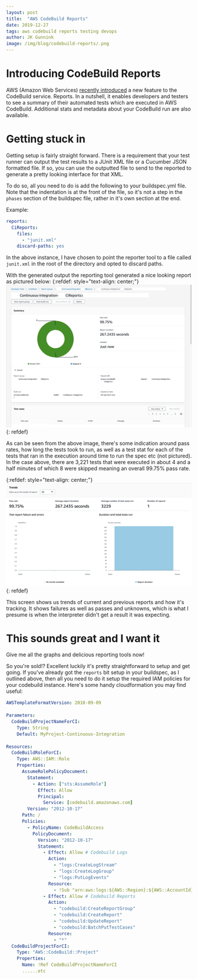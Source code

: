 ```yaml
---
layout: post
title:  "AWS CodeBuild Reports"
date: 2019-12-27
tags: aws codebuild reports testing devops
author: JK Gunnink
image: /img/blog/codebuild-reports/.png
---
```


# Introducing CodeBuild Reports

AWS (Amazon Web Services) [recently
introduced](https://aws.amazon.com/blogs/devops/test-reports-with-aws-codebuild/) a new feature to
the CodeBuild service. Reports. In a nutshell, it enables developers and testers to see a summary of
their automated tests which are executed in AWS CodeBuild. Additional stats and metadata about your
CodeBuild run are also available.

# Getting stuck in

Getting setup is fairly straight forward. There is a requirement that your test runner can output
the test results to a JUnit XML file or a Cucumber JSON formatted file. If so, you can use the
outputted file to send to the reported to generate a pretty looking interface for that XML.

To do so, all you need to do is add the following to your buildspec.yml file. Note that the
indentation is at the front of the file, so it's not a step in the `phases` section of the buildspec
file, rather in it's own section at the end.

Example:
```yaml
reports:
  CiReports:
    files:
      - "junit.xml"
    discard-paths: yes
```
In the above instance, I have chosen to point the reporter tool to a file called `junit.xml` in the
root of the directory and opted to discard paths.

With the generated output the reporting tool generated a nice looking report as pictured below:
{:refdef: style="text-align: center;"}
<img src="/img/blog/codebuild-reports/report-overview.png">
{: refdef}

As can be seen from the above image, there's some indication around pass rates, how long the tests
took to run, as well as a test stat for each of the tests that ran in the execution around time to
run the spec etc (not pictured). In the case above, there are 3,221 tests that were executed in
about 4 and a half minutes of which 8 were skipped meaning an overall 99.75% pass rate.

{:refdef: style="text-align: center;"}
<img src="/img/blog/codebuild-reports/report-trends.png">
{: refdef}

This screen shows us trends of current and previous reports and how it's tracking. It shows failures
as well as passes and unknowns, which is what I presume is when the interpreter didn't get a result
it was expecting.

# This sounds great and I want it

Give me all the graphs and delicious reporting tools now!

So you're sold!? Excellent luckily it's pretty straightforward to setup and get going. If you've
already got the `reports` bit setup in your buildspec, as I outlined above, then all you need to do
it setup the required IAM policies for your codebuild instance. Here's some handy cloudformation you
may find useful:

```yaml
AWSTemplateFormatVersion: 2010-09-09

Parameters:
  CodeBuildProjectNameForCI:
    Type: String
    Default: MyProject-Continuous-Integration

Resources:
  CodeBuildRoleForCI:
    Type: AWS::IAM::Role
    Properties:
      AssumeRolePolicyDocument:
        Statement:
          - Action: ["sts:AssumeRole"]
            Effect: Allow
            Principal:
              Service: [codebuild.amazonaws.com]
        Version: "2012-10-17"
      Path: /
      Policies:
        - PolicyName: CodeBuildAccess
          PolicyDocument:
            Version: "2012-10-17"
            Statement:
              - Effect: Allow # Codebuild Logs
                Action:
                  - "logs:CreateLogStream"
                  - "logs:CreateLogGroup"
                  - "logs:PutLogEvents"
                Resource:
                  - !Sub "arn:aws:logs:${AWS::Region}:${AWS::AccountId}:log-group:/aws/codebuild/${CodeBuildProjectNameForCI}*"
              - Effect: Allow # Codebuild Reports
                Action:
                  - "codebuild:CreateReportGroup"
                  - "codebuild:CreateReport"
                  - "codebuild:UpdateReport"
                  - "codebuild:BatchPutTestCases"
                Resource:
                  - "*"
  CodeBuildProjectForCI:
    Type: "AWS::CodeBuild::Project"
    Properties:
      Name: !Ref CodeBuildProjectNameForCI
      ......etc
```
